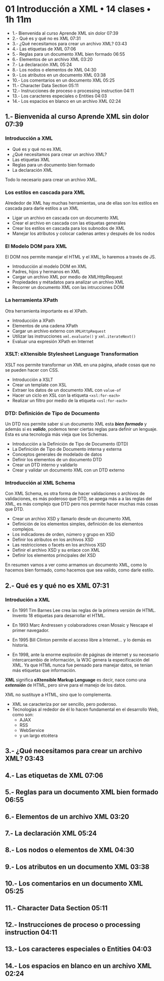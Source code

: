 # 01 Introducción a XML • 14 clases • 1h 11m

* 1.- Bienvenida al curso Aprende XML sin dolor 07:39
* 2.- Qué es y qué no es XML 07:31
* 3.- ¿Qué necesitamos para crear un archivo XML? 03:43
* 4.- Las etiquetas de XML 07:06
* 5.- Reglas para un documento XML bien formado 06:55
* 6.- Elementos de un archivo XML 03:20
* 7.- La declaración XML 05:24
* 8.- Los nodos o elementos de XML 04:30
* 9.- Los atributos en un documento XML 03:38
* 10.- Los comentarios en un documento XML 05:25
* 11.- Character Data Section 05:11
* 12.- Instrucciones de proceso o processing instruction 04:11
* 13.- Los caracteres especiales o Entities 04:03
* 14.- Los espacios en blanco en un archivo XML 02:24

## 1.- Bienvenida al curso Aprende XML sin dolor 07:39

### Introducción a XML

* Qué es y qué no es XML
* ¿Qué necesitamos para crear un archivo XML?
* Las etiquetas XML
* Reglas para un documento bien formado
* La declaración XML

Todo lo necesario para crear un archivo XML.

### Los estilos en cascada para XML

Alrededor de XML hay muchas herramientas, una de ellas son los estilos en cascada para darle estilos a un XML

* Ligar un archivo en cascada con un documento XML
* Crear el archivo en cascada con las etiquetas generales
* Crear los estilos en cascada para los subnodos de XML
* Manejar los atributos y colocar cadenas antes y después de los nodos

### El Modelo DOM para XML

El DOM nos permite manejar el HTML y el XML, lo haremos a través de JS.

* Introducción al modelo DOM en XML
* Padres, hijos y hermanos en XML
* Cargar un archivo XML por medio de XMLHttpRequest
* Propiedades y métadatos para analízar un archivo XML
* Recorrer un documento XML con las intrucciones DOM

### La herramienta XPath

Otra herramienta importante es el XPath.

* Introducción a XPath
* Elementos de una cadena XPath
* Cargar un archivo externo con `XMLHttpRequest`
* Utilizar las instrucciones `xml.evaluate()` y `xml.iterateNext()`
* Evaluar una expresión XPath en Internet

### XSLT: eXtensible Stylesheet Language Transformation

XSLT nos permite transformar un XML en una página, añade cosas que no se pueden hacer con CSS.

* Introducción a XSLT
* Crear un template con XSL
* Extraer los datos de un documento XML con `value-of`
* Hacer un ciclo en XSL con la etiqueta `<xsl:for-each>`
* Realizar un filtro por medio de la etiqueta `<xsl:for-each>`

### DTD: Definición de Tipo de Documento

Un DTD nos permite saber si un documento XML esta ***bien formado*** y además si es ***valido***, podemos tener ciertas reglas para definir un lenguaje. Esta es una tecnología más vieja que los Schemas.  

* Introducción a la Definición de Tipo de Documento (DTD)
* La Definición de Tipo de Documento interna y externa
* Conceptos generales de modelado de datos
* Definir los elementos de un documento DTD
* Crear un DTD interno y validarlo
* Crear y validar un documento XML con un DTD externo

### Introducción al XML Schema

Con XML Schema, es otra forma de hacer validaciones o archivos de validaciones, es más poderoso que DTD, se apega más a a las reglas del XML, es más complejo que DTD pero nos permite hacer muchas más cosas que DTD. 

* Crear un archivo XSD y llamarlo desde un documento XML
* Definición de los elementos simples, definición de los elementos complejos.
* Los indicadores de orden, número y grupo en XSD
* Definir los atributos en los archivos XSD
* Las restricciones o facets en los archivos XSD
* Definir el archivo XSD y su enlace con XML
* Definir los elementos principales del XSD

En resumen vamos a ver como armamos un documento XML, como lo hacemos bien formado, como hacemos que sea valido, como darle estilo. 

## 2.- Qué es y qué no es XML 07:31

### Introdución a XML

* En 1991 Tim Barnes Lee crea las reglas de la primera versión de HTML. Invento 18 etiquetas para desarrollar el HTML.

* En 1993 Marc Andressen y colaboradores crean Mosaic y Nescape el primer navegador.

* En 1995 Bill Clinton permite el acceso libre a Internet... y lo demás es historia.

* En 1998, ante la enorme explosión de páginas de internet y su necesario intercarcambio de información, la W3C genera la especificación del XML. Ya que HTML nunca fue pensado para manejar datos, se tenian más etiquetas que información.

**XML** significa **eXtensible Markup Lenguage** es decir, nace como una ***extensión*** de HTML, pero sirve para el manejo de los datos.

XML no sustituye a HTML, sino que lo complementa.

* XML se caracteríza por ser sencillo, pero poderoso.
* Tecnologías al rededor de él lo hacen fundamental en el desarrollo Web, como son:
   * AJAX
   * RSS
   * WebService
   * y un largo etcétera




## 3.- ¿Qué necesitamos para crear un archivo XML? 03:43
## 4.- Las etiquetas de XML 07:06
## 5.- Reglas para un documento XML bien formado 06:55


## 6.- Elementos de un archivo XML 03:20
## 7.- La declaración XML 05:24
## 8.- Los nodos o elementos de XML 04:30
## 9.- Los atributos en un documento XML 03:38
## 10.- Los comentarios en un documento XML 05:25
## 11.- Character Data Section 05:11
## 12.- Instrucciones de proceso o processing instruction 04:11
## 13.- Los caracteres especiales o Entities 04:03
## 14.- Los espacios en blanco en un archivo XML 02:24

